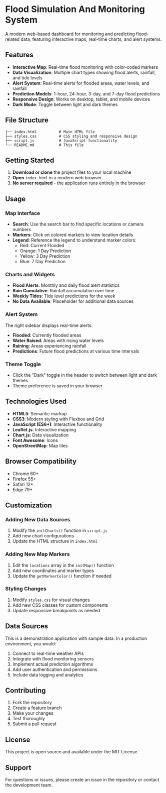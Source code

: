 # Flood Simulation And Monitoring System

A modern web-based dashboard for monitoring and predicting flood-related data, featuring interactive maps, real-time charts, and alert systems.

## Features

- **Interactive Map**: Real-time flood monitoring with color-coded markers
- **Data Visualization**: Multiple chart types showing flood alerts, rainfall, and tide levels
- **Alert System**: Real-time alerts for flooded areas, water levels, and rainfall
- **Prediction Models**: 1-hour, 24-hour, 3-day, and 7-day flood predictions
- **Responsive Design**: Works on desktop, tablet, and mobile devices
- **Dark Mode**: Toggle between light and dark themes

## File Structure

```
├── index.html          # Main HTML file
├── styles.css          # CSS styling and responsive design
├── script.js           # JavaScript functionality
└── README.md           # This file
```

## Getting Started

1. **Download or clone** the project files to your local machine
2. **Open** `index.html` in a modern web browser
3. **No server required** - the application runs entirely in the browser

## Usage

### Map Interface
- **Search**: Use the search bar to find specific locations or camera numbers
- **Markers**: Click on colored markers to view location details
- **Legend**: Reference the legend to understand marker colors:
  - Red: Current Flooded
  - Orange: 1 Day Prediction
  - Yellow: 3 Day Prediction
  - Blue: 7 Day Prediction

### Charts and Widgets
- **Flood Alerts**: Monthly and daily flood alert statistics
- **Rain Cumulative**: Rainfall accumulation over time
- **Weekly Tides**: Tide level predictions for the week
- **No Data Available**: Placeholder for additional data sources

### Alert System
The right sidebar displays real-time alerts:
- **Flooded**: Currently flooded areas
- **Water Raised**: Areas with rising water levels
- **Raining**: Areas experiencing rainfall
- **Predictions**: Future flood predictions at various time intervals

### Theme Toggle
- Click the "Dark" toggle in the header to switch between light and dark themes
- Theme preference is saved in your browser

## Technologies Used

- **HTML5**: Semantic markup
- **CSS3**: Modern styling with Flexbox and Grid
- **JavaScript (ES6+)**: Interactive functionality
- **Leaflet.js**: Interactive mapping
- **Chart.js**: Data visualization
- **Font Awesome**: Icons
- **OpenStreetMap**: Map tiles

## Browser Compatibility

- Chrome 60+
- Firefox 55+
- Safari 12+
- Edge 79+

## Customization

### Adding New Data Sources
1. Modify the `initCharts()` function in `script.js`
2. Add new chart configurations
3. Update the HTML structure in `index.html`

### Adding New Map Markers
1. Edit the `locations` array in the `initMap()` function
2. Add new coordinates and marker types
3. Update the `getMarkerColor()` function if needed

### Styling Changes
1. Modify `styles.css` for visual changes
2. Add new CSS classes for custom components
3. Update responsive breakpoints as needed

## Data Sources

This is a demonstration application with sample data. In a production environment, you would:

1. Connect to real-time weather APIs
2. Integrate with flood monitoring sensors
3. Implement actual prediction algorithms
4. Add user authentication and permissions
5. Include data logging and analytics

## Contributing

1. Fork the repository
2. Create a feature branch
3. Make your changes
4. Test thoroughly
5. Submit a pull request

## License

This project is open source and available under the MIT License.

## Support

For questions or issues, please create an issue in the repository or contact the development team.



